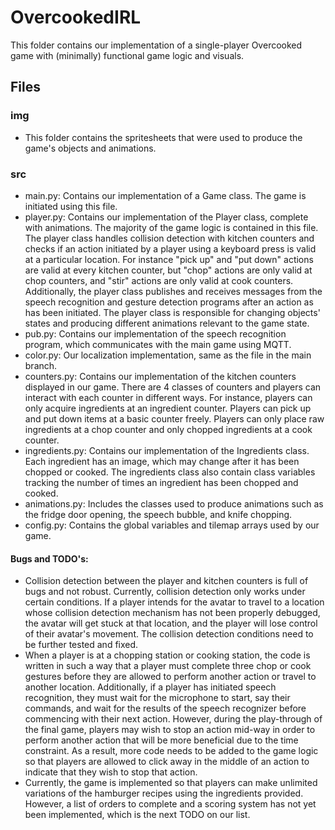 # OvercookedIRL 
This folder contains our implementation of a single-player Overcooked game with (minimally) functional game logic and visuals. 

## Files
### img

 - This folder contains the spritesheets that were used to produce the game's objects and animations. 

### src
- main.py: Contains our implementation of a Game class. The game is initiated using this file. 
- player.py: Contains our implementation of the Player class, complete with animations. The majority of the game logic is contained in this file. The player class handles collision detection with kitchen counters and checks if an action initiated by a player using a keyboard press is valid at a particular location. For instance "pick up" and "put down" actions are valid at every kitchen counter, but "chop" actions are only valid at chop counters, and "stir" actions are only valid at cook counters. Additionally, the player class publishes and receives messages from the speech recognition and gesture detection programs after an action as has been initiated. The player class is responsible for changing objects' states and producing different animations relevant to the game state. 
- pub.py: Contains our implementation of the speech recognition program, which communicates with the main game using MQTT. 
- color.py: Our localization implementation, same as the file in the main branch. 
- counters.py: Contains our implementation of the kitchen counters displayed in our game. There are 4 classes of counters and players can interact with each counter in different ways. For instance, players can only acquire ingredients at an ingredient counter. Players can pick up and put down items at a basic counter freely. Players can only place raw ingredients at a chop counter and only chopped ingredients at a cook counter. 
- ingredients.py: Contains our implementation of the Ingredients class. Each ingredient has an image, which may change after it has been chopped or cooked. The ingredients class also contain class variables tracking the number of times an ingredient has been chopped and cooked. 
- animations.py: Includes the classes used to produce animations such as the fridge door opening, the speech bubble, and knife chopping. 
 - config.py: Contains the global variables and tilemap arrays used by our game.

#### Bugs and TODO's:
- Collision detection between the player and kitchen counters is full of bugs and not robust. Currently, collision detection only works under certain conditions. If a player intends for the avatar to travel to a location whose collision detection mechanism has not been properly debugged, the avatar will get stuck at that location, and the player will lose control of their avatar's movement. The collision detection conditions need to be further tested and fixed. 
- When a player is at a chopping station or cooking station, the code is written in such a way that a player must complete three chop or cook gestures before they are allowed to perform another action or travel to another location. Additionally, if a player has initiated speech recognition, they must wait for the microphone to start, say their commands, and wait for the results of the speech recognizer before commencing with their next action. However, during the play-through of the final game, players may wish to stop an action mid-way in order to perform another action that will be more beneficial due to the time constraint. As a result, more code needs to be added to the game logic so that players are allowed to click away in the middle of an action to indicate that they wish to stop that action. 
- Currently, the game is implemented so that players can make unlimited variations of the hamburger recipes using the ingredients provided. However, a list of orders to complete and a scoring system has not yet been implemented, which is the next TODO on our list. 
